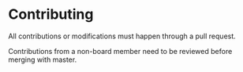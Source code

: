 # Contributing


All contributions or modifications must happen through a pull request. 

Contributions from a non-board member need to be reviewed before merging with master.
